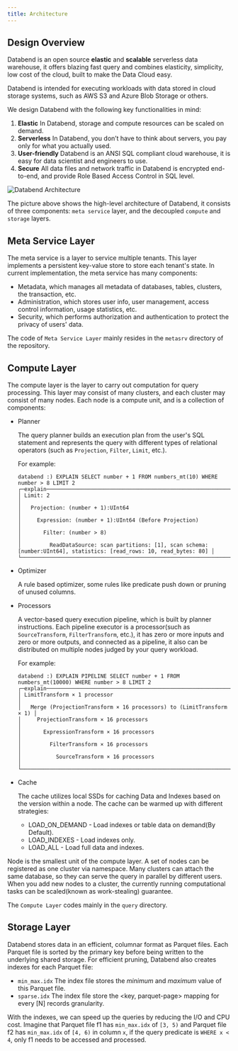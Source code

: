 ```yaml
---
title: Architecture
---
```


## Design Overview

Databend is an open source **elastic** and **scalable** serverless data warehouse, it offers blazing fast query and combines elasticity, simplicity, low cost of the cloud, built to make the Data Cloud easy.

Databend is intended for executing workloads with data stored in cloud storage systems, such as AWS S3 and Azure Blob Storage or others.

We design Databend with the following key functionalities in mind:
1. **Elastic**  In Databend, storage and compute resources can be scaled on demand.
2. **Serverless**  In Databend, you don’t have to think about servers, you pay only for what you actually used.
3. **User-friendly** Databend is an ANSI SQL compliant cloud warehouse, it is easy for data scientist and engineers to use.
4. **Secure** All data files and network traffic in Databend is encrypted end-to-end, and provide Role Based Access Control in SQL level.


![Databend Architecture](https://datafuse-1253727613.cos.ap-hongkong.myqcloud.com/arch/datafuse-arch-20210817.svg)

The picture above shows the high-level architecture of Databend, it consists of three components: `meta service` layer, and the  decoupled `compute` and `storage` layers.

## Meta Service Layer

The meta service is a layer to service multiple tenants. This layer implements a persistent key-value store to store each tenant's state.
In current implementation, the meta service has many components:

* Metadata, which manages all metadata of databases, tables, clusters, the transaction, etc.
* Administration, which stores user info, user management, access control information, usage statistics, etc.
* Security, which performs authorization and authentication to protect the privacy of users' data.

The code of `Meta Service Layer` mainly resides in the `metasrv` directory of the repository.

## Compute Layer

The compute layer is the layer to carry out computation for query processing. This layer may consist of many clusters,
and each cluster may consist of many nodes. Each node is a compute unit, and is a collection of components:

* Planner

  The query planner builds an execution plan from the user's SQL statement and represents the query with different types of relational operators (such as `Projection`, `Filter`, `Limit`, etc.).
  
  For example:
  ```
  databend :) EXPLAIN SELECT number + 1 FROM numbers_mt(10) WHERE number > 8 LIMIT 2
  ┌─explain─────────────────────────────────────────────────────────────────────────────────────────────────────────────────┐
  │ Limit: 2                                                                                                                │
  │   Projection: (number + 1):UInt64                                                                                       │
  │     Expression: (number + 1):UInt64 (Before Projection)                                                                 │
  │       Filter: (number > 8)                                                                                              │
  │         ReadDataSource: scan partitions: [1], scan schema: [number:UInt64], statistics: [read_rows: 10, read_bytes: 80] │
  └─────────────────────────────────────────────────────────────────────────────────────────────────────────────────────────┘
  ```

* Optimizer

  A rule based optimizer, some rules like predicate push down or pruning of unused columns.

* Processors

  A vector-based query execution pipeline, which is built by planner instructions.
  Each pipeline executor is a processor(such as `SourceTransform`, `FilterTransform`, etc.), it has zero or more inputs and zero or more outputs, and connected as a pipeline, it also can be distributed on multiple nodes judged by your query workload.
  
  For example:
  ```
  databend :) EXPLAIN PIPELINE SELECT number + 1 FROM numbers_mt(10000) WHERE number > 8 LIMIT 2
  ┌─explain───────────────────────────────────────────────────────────────┐
  │ LimitTransform × 1 processor                                          │
  │   Merge (ProjectionTransform × 16 processors) to (LimitTransform × 1) │
  │     ProjectionTransform × 16 processors                               │
  │       ExpressionTransform × 16 processors                             │
  │         FilterTransform × 16 processors                               │
  │           SourceTransform × 16 processors                             │
  └───────────────────────────────────────────────────────────────────────┘
  ```

* Cache

  The cache utilizes local SSDs for caching Data and Indexes based on the version within a node. The cache can be warmed up with different strategies:
  
  * LOAD_ON_DEMAND - Load indexes or table data on demand(By Default).
  * LOAD_INDEXES - Load indexes only.
  * LOAD_ALL - Load full data and indexes.

Node is the smallest unit of the compute layer. A set of nodes can be registered as one cluster via namespace.
Many clusters can attach the same database, so they can serve the query in parallel by different users.
When you add new nodes to a cluster, the currently running computational tasks can be scaled(known as work-stealing) guarantee.

The `Compute Layer` codes mainly in the `query` directory.

## Storage Layer

Databend stores data in an efficient, columnar format as Parquet files.
Each Parquet file is sorted by the primary key before being written to the underlying shared storage.
For efficient pruning, Databend also creates indexes for each Parquet file:

* `min_max.idx` The index file stores the *minimum* and *maximum* value of this Parquet file.
* `sparse.idx` The index file store the <key, parquet-page> mapping for every [N] records granularity.

With the indexes, we can speed up the queries by reducing the I/O and CPU cost.
Imagine that Parquet file f1 has `min_max.idx` of `[3, 5)` and Parquet file f2 has `min_max.idx` of `[4, 6)` in column `x`, if the query predicate is `WHERE x < 4`, only f1 needs to be accessed and processed.
